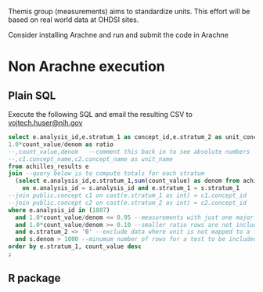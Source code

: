 Themis group (measurements) aims to standardize units.
This effort will be based on real world data at OHDSI sites.

Consider installing Arachne and run and submit the code in Arachne


# Non Arachne execution

## Plain SQL

Execute the following SQL and email the resulting CSV to vojtech.huser@nih.gov

```SQL
select e.analysis_id,e.stratum_1 as concept_id,e.stratum_2 as unit_concept_id,
1.0*count_value/denom as ratio
--,count_value,denom   --comment this back in to see absolute numbers
--,c1.concept_name,c2.concept_name as unit_name
from achilles_results e 
join --query below is to compute totals for each stratum
  (select e.analysis_id,e.stratum_1,sum(count_value) as denom from achilles_results e where analysis_id in (1807) group by e.analysis_id,e.stratum_1) s 
    on e.analysis_id = s.analysis_id and e.stratum_1 = s.stratum_1
--join public.concept c1 on cast(e.stratum_1 as int) = c1.concept_id  
--join public.concept c2 on cast(e.stratum_2 as int) = c2.concept_id 
where e.analysis_id in (1807) 
  and 1.0*count_value/denom <= 0.95 --measurements with just one major unit are excluded to minimize the sharing
  and 1.0*count_value/denom >= 0.10 --smaller ratio rows are not included in the extract
  and e.stratum_2 <> '0' --exclude data where unit is not mapped to a formal concept
  and s.denom > 1000 --minumum number of rows for a test to be included, tweak this up to reduce the size of shared data
order by e.stratum_1, count_value desc
;
```

## R package
